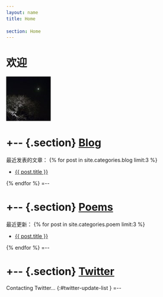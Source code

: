 ```yaml
---
layout: name
title: Home

section: Home
---
```


欢迎
====

<img class='inset right' src='/files/images/chyyy.jpg' title='春-夜-月-樱' alt='春-夜-月-樱-图' width='120px' />

+-- {.section}
[Blog](/blog)
==============
最近发表的文章：
{% for post in site.categories.blog limit:3 %}
<ul class="compact recent">
<li>
  <a href="{{ post.url }}" title="{{ post.excerpt }}">{{ post.title }}</a>
</li>
</ul>
{% endfor %}
=--

+-- {.section}
[Poems](/poem)
==============
最近更新：
{% for post in site.categories.poem limit:3 %}
<ul class="compact recent">
<li>
  <a href="{{ post.url }}" title="{{ post.excerpt }}">{{ post.title }}</a>
</li>
</ul>
{% endfor %}
=--

+-- {.section}
[Twitter](https://twitter.com/wenbing)
======================================
Contacting Twitter... 
{:#twitter-update-list }
=--



<script type="text/javascript">
//<![CDATA[
//document.write('<script type="text/javascript" src="http://twitter.com/javascripts/blogger.js"></' + 'script>');
//document.write('<script type="text/javascript" src="http://twitter.com/statuses/user_timeline/wenbing.json?callback=twitterCallback2&count=1"></' + 'script>');
//]]>
</script>
